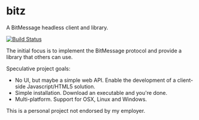 bitz
====

A BitMessage headless client and library.

[![Build Status](https://drone.io/github.com/nictuku/bitz/status.png)](https://drone.io/github.com/nictuku/bitz/latest)

The initial focus is to implement the BitMessage protocol and provide a library that others can use.

Speculative project goals:
*  No UI, but maybe a simple web API. Enable the development of a client-side Javascript/HTML5 solution.
*  Simple installation. Download an executable and you're done.
*  Multi-platform. Support for OSX, Linux and Windows.

This is a personal project not endorsed by my employer.
